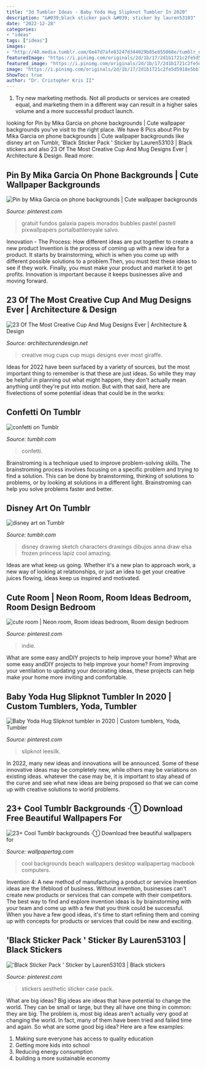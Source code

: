 ```yaml
---
title: "3d Tumbler Ideas - Baby Yoda Hug Slipknot Tumbler In 2020"
description: "&#039;black sticker pack &#039; sticker by lauren53103"
date: "2022-12-28"
categories:
- "ideas"
tags: ["ideas"]
images:
- "http://40.media.tumblr.com/6e47d7afe83247d344029b85e855068e/tumblr_n4ggwmtobO1t4050so1_r1_500.jpg"
featuredImage: "https://i.pinimg.com/originals/2d/1b/17/2d1b1721c2fe5d5918e5bb73279075ca.jpg"
featured_image: "https://i.pinimg.com/originals/2d/1b/17/2d1b1721c2fe5d5918e5bb73279075ca.jpg"
image: "https://i.pinimg.com/originals/2d/1b/17/2d1b1721c2fe5d5918e5bb73279075ca.jpg"
ShowToc: true
author: "Dr. Cristopher Kris II"
---
```



1. Try new marketing methods. Not all products or services are created equal, and marketing them in a different way can result in a higher sales volume and a more successful product launch.

	

		
looking for Pin by Mika Garcia on phone backgrounds | Cute wallpaper backgrounds you've visit to the right place. We have 8 Pics about Pin by Mika Garcia on phone backgrounds | Cute wallpaper backgrounds like disney art on Tumblr, &#039;Black Sticker Pack &#039; Sticker by Lauren53103 | Black stickers and also 23 Of The Most Creative Cup And Mug Designs Ever | Architecture &amp; Design. Read more:
		
    
## Pin By Mika Garcia On Phone Backgrounds | Cute Wallpaper Backgrounds

<img loading=lazy src="https://i.pinimg.com/736x/47/82/d7/4782d7568ea3600593e24baf7c34718e.jpg" onerror="this.onerror=null;this.src='https://tse2.mm.bing.net/th?id=OIP.pcmghnwcRu1KeIr4O4TT2wHaNL&amp;pid=15.1';" alt="Pin by Mika Garcia on phone backgrounds | Cute wallpaper backgrounds">

_Source: pinterest.com_

>gratuit fundos galaxia papeis morados bubbles pastel pastell pixwallpapers portalbattleroyale salvo. 

	

Innovation - The Process: How different ideas are put together to create a new product
Invention is the process of coming up with a new idea for a product. It starts by brainstorming, which is when you come up with different possible solutions to a problem.Then, you must test these ideas to see if they work. Finally, you must make your product and market it to get profits. Innovation is important because it keeps businesses alive and moving forward.

    
## 23 Of The Most Creative Cup And Mug Designs Ever | Architecture &amp; Design

<img loading=lazy src="https://cdn.architecturendesign.net/wp-content/uploads/2014/08/creative-cups-mugs-9.jpg" onerror="this.onerror=null;this.src='https://tse2.mm.bing.net/th?id=OIP.jf4TwYWsRCmCTONFoqNL2wHaHa&amp;pid=15.1';" alt="23 Of The Most Creative Cup And Mug Designs Ever | Architecture &amp; Design">

_Source: architecturendesign.net_

>creative mug cups cup mugs designs ever most giraffe. 

	

Ideas for 2022 have been surfaced by a variety of sources, but the most important thing to remember is that these are just ideas. So while they may be helpful in planning out what might happen, they don't actually mean anything until they're put into motion. But with that said, here are fivelections of some potential ideas that could be in the works: 

    
## Confetti On Tumblr

<img loading=lazy src="https://68.media.tumblr.com/3eeafba3699b75aea54880e8cc985241/tumblr_o6ndjcpWEI1v41lo9o1_500.jpg" onerror="this.onerror=null;this.src='https://tse2.mm.bing.net/th?id=OIP.Zbr-Pye6MpZXR1F4xEkiuwHaE7&amp;pid=15.1';" alt="confetti on Tumblr">

_Source: tumblr.com_

>confetti. 

	

Brainstroming is a technique used to improve problem-solving skills. The brainstroming process involves focusing on a specific problem and trying to find a solution. This can be done by brainstorming, thinking of solutions to problems, or by looking at solutions in a different light. Brainstroming can help you solve problems faster and better.

    
## Disney Art On Tumblr

<img loading=lazy src="http://40.media.tumblr.com/6e47d7afe83247d344029b85e855068e/tumblr_n4ggwmtobO1t4050so1_r1_500.jpg" onerror="this.onerror=null;this.src='https://tse2.mm.bing.net/th?id=OIP.jC6SNU7lgY_cfGtRLHUNWQHaLE&amp;pid=15.1';" alt="disney art on Tumblr">

_Source: tumblr.com_

>disney drawing sketch characters drawings dibujos anna draw elsa frozen princess lapiz cool amazing. 

	

Ideas are what keep us going. Whether it's a new plan to approach work, a new way of looking at relationships, or just an idea to get your creative juices flowing, ideas keep us inspired and motivated.

    
## Cute Room | Neon Room, Room Ideas Bedroom, Room Design Bedroom

<img loading=lazy src="https://i.pinimg.com/originals/2d/1b/17/2d1b1721c2fe5d5918e5bb73279075ca.jpg" onerror="this.onerror=null;this.src='https://tse2.mm.bing.net/th?id=OIP.hMQqRe1ufOIGE6PyEyVqrwHaNK&amp;pid=15.1';" alt="cute room | Neon room, Room ideas bedroom, Room design bedroom">

_Source: pinterest.com_

>indie. 

	

What are some easy andDIY projects to help improve your home?
What are some easy andDIY projects to help improve your home? From improving your ventilation to updating your decorating ideas, these projects can help make your home more inviting and comfortable.

    
## Baby Yoda Hug Slipknot Tumbler In 2020 | Custom Tumblers, Yoda, Tumbler

<img loading=lazy src="https://i.pinimg.com/736x/a1/7f/2d/a17f2d92167d02a8d442cb8a859ba3dd.jpg" onerror="this.onerror=null;this.src='https://tse3.mm.bing.net/th?id=OIP.2rf1k2czjWOjVY6E5l8hcQHaHa&amp;pid=15.1';" alt="Baby Yoda Hug Slipknot tumbler in 2020 | Custom tumblers, Yoda, Tumbler">

_Source: pinterest.com_

>slipknot leesilk. 

	

In 2022, many new ideas and innovations will be announced. Some of these innovative ideas may be completely new, while others may be variations on existing ideas. whatever the case may be, it is important to stay ahead of the curve and see what new ideas are being proposed so that we can come up with creative solutions to world problems.

    
## 23+ Cool Tumblr Backgrounds ·① Download Free Beautiful Wallpapers For

<img loading=lazy src="https://wallpapertag.com/wallpaper/full/3/e/3/206751-cool-tumblr-backgrounds-1920x1080-macbook.jpg" onerror="this.onerror=null;this.src='https://tse4.mm.bing.net/th?id=OIP.I3hpaqbAMfxRRDEyWEN6HgHaEK&amp;pid=15.1';" alt="23+ Cool Tumblr backgrounds ·① Download free beautiful wallpapers for">

_Source: wallpapertag.com_

>cool backgrounds beach wallpapers desktop wallpapertag macbook computers. 

	

Invention 4: A new method of manufacturing a product or service
Invention ideas are the lifeblood of business. Without invention, businesses can't create new products or services that can compete with their competitors. The best way to find and explore invention ideas is by brainstorming with your team and come up with a few that you think could be successful. When you have a few good ideas, it's time to start refining them and coming up with concepts for products or services that could be new and exciting.

    
## &#039;Black Sticker Pack &#039; Sticker By Lauren53103 | Black Stickers

<img loading=lazy src="https://i.pinimg.com/736x/9f/e5/c8/9fe5c87285a7e9a05bca97a959931e52.jpg" onerror="this.onerror=null;this.src='https://tse2.mm.bing.net/th?id=OIP.g5OC-gsT13eYwW7DQSfTjwHaJl&amp;pid=15.1';" alt="&#039;Black Sticker Pack &#039; Sticker by Lauren53103 | Black stickers">

_Source: pinterest.com_

>stickers aesthetic sticker case pack. 

	

What are big ideas?
Big ideas are ideas that have potential to change the world. They can be small or large, but they all have one thing in common: they are big. The problem is, most big ideas aren't actually very good at changing the world. In fact, many of them have been tried and failed time and again. So what are some good big idea? Here are a few examples: 
1. Making sure everyone has access to quality education 
2. Getting more kids into school 
3. Reducing energy consumption 
4. building a more sustainable economy 

